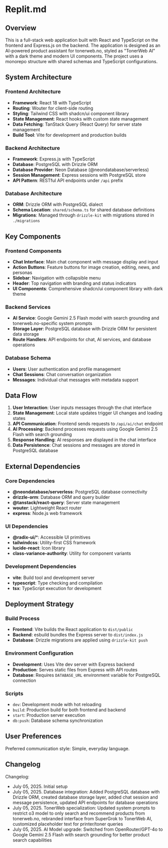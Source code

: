 # Replit.md

## Overview

This is a full-stack web application built with React and TypeScript on the frontend and Express.js on the backend. The application is designed as an AI-powered product assistant for tonerweb.no, styled as "TonerWeb AI" with a dark theme and modern UI components. The project uses a monorepo structure with shared schemas and TypeScript configurations.

## System Architecture

### Frontend Architecture
- **Framework**: React 18 with TypeScript
- **Routing**: Wouter for client-side routing
- **Styling**: Tailwind CSS with shadcn/ui component library
- **State Management**: React hooks with custom state management
- **Data Fetching**: TanStack Query (React Query) for server state management
- **Build Tool**: Vite for development and production builds

### Backend Architecture
- **Framework**: Express.js with TypeScript
- **Database**: PostgreSQL with Drizzle ORM
- **Database Provider**: Neon Database (@neondatabase/serverless)
- **Session Management**: Express sessions with PostgreSQL store
- **API Pattern**: RESTful API endpoints under `/api` prefix

### Database Architecture
- **ORM**: Drizzle ORM with PostgreSQL dialect
- **Schema Location**: `shared/schema.ts` for shared database definitions
- **Migrations**: Managed through `drizzle-kit` with migrations stored in `./migrations`

## Key Components

### Frontend Components
- **Chat Interface**: Main chat component with message display and input
- **Action Buttons**: Feature buttons for image creation, editing, news, and personas
- **Sidebar**: Navigation with collapsible menu
- **Header**: Top navigation with branding and status indicators
- **UI Components**: Comprehensive shadcn/ui component library with dark theme

### Backend Services
- **AI Service**: Google Gemini 2.5 Flash model with search grounding and tonerweb.no-specific system prompts
- **Storage Layer**: PostgreSQL database with Drizzle ORM for persistent data storage
- **Route Handlers**: API endpoints for chat, AI services, and database operations

### Database Schema
- **Users**: User authentication and profile management
- **Chat Sessions**: Chat conversation organization
- **Messages**: Individual chat messages with metadata support

## Data Flow

1. **User Interaction**: User inputs messages through the chat interface
2. **State Management**: Local state updates trigger UI changes and loading states
3. **API Communication**: Frontend sends requests to `/api/ai/chat` endpoint
4. **AI Processing**: Backend processes requests using Google Gemini 2.5 Flash with search grounding
5. **Response Handling**: AI responses are displayed in the chat interface
6. **Data Persistence**: Chat sessions and messages are stored in PostgreSQL database

## External Dependencies

### Core Dependencies
- **@neondatabase/serverless**: PostgreSQL database connectivity
- **drizzle-orm**: Database ORM and query builder
- **@tanstack/react-query**: Server state management
- **wouter**: Lightweight React router
- **express**: Node.js web framework

### UI Dependencies
- **@radix-ui/***: Accessible UI primitives
- **tailwindcss**: Utility-first CSS framework
- **lucide-react**: Icon library
- **class-variance-authority**: Utility for component variants

### Development Dependencies
- **vite**: Build tool and development server
- **typescript**: Type checking and compilation
- **tsx**: TypeScript execution for development

## Deployment Strategy

### Build Process
- **Frontend**: Vite builds the React application to `dist/public`
- **Backend**: esbuild bundles the Express server to `dist/index.js`
- **Database**: Drizzle migrations are applied using `drizzle-kit push`

### Environment Configuration
- **Development**: Uses Vite dev server with Express backend
- **Production**: Serves static files from Express with API routes
- **Database**: Requires `DATABASE_URL` environment variable for PostgreSQL connection

### Scripts
- `dev`: Development mode with hot reloading
- `build`: Production build for both frontend and backend
- `start`: Production server execution
- `db:push`: Database schema synchronization

## User Preferences

Preferred communication style: Simple, everyday language.

## Changelog

Changelog:
- July 05, 2025. Initial setup
- July 05, 2025. Database integration: Added PostgreSQL database with Drizzle ORM, created database storage layer, added chat session and message persistence, updated API endpoints for database operations
- July 05, 2025. TonerWeb specialization: Updated system prompts to restrict o3 model to only search and recommend products from tonerweb.no, rebranded interface from SuperGrok to TonerWeb AI, customized placeholder text for printer/toner queries
- July 05, 2025. AI Model upgrade: Switched from OpenRouter/GPT-4o to Google Gemini 2.5 Flash with search grounding for better product search capabilities